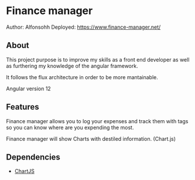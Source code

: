 # Finance manager

Author: Alfonsohh
Deployed: https://www.finance-manager.net/

## About

This project purpose is to improve my skills as a front end developer as well as furthering my knowledge of the angular framework.

It follows the flux architecture in order to be more mantainable.

Angular version 12

## Features

Finance manager allows you to log your expenses and track them with tags so you can know where are you expending the most.

Finance manager will show Charts with destiled information. (Chart.js)

## Dependencies

-   [ChartJS](https://www.chartjs.org/)
